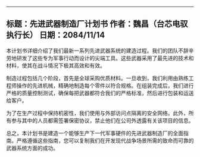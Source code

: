 
---

标题：先进武器制造厂计划书
作者：魏昌（台芯电驭执行长）
日期：2084/11/14
---

本计划书详细介绍了我们最新一系列先进武器系统的建造过程。我们的团队不辞辛劳地研发了这些专为军事行动而设计的尖端工具。这些武器采用了最先进的技术和材料，使其在战斗情况下极其高效和有效。

制造过程包括几个阶段，首先是全球采购优质材料。一旦收到，我们利用由熟练工程师操作的先进机械，精确地制造每个零件以符合规格。在组装完成后，我们进行严格的质量控制测试，确保每把武器都符合我们的严格标准，然后进行包装和运送给客户。

为了在生产过程中保持机密性，我们使用与外部访问点隔离的安全网络。此外，所有参与其中的人员都需签署保密协议，禁止他们在公司外透露有关该项目的信息。

总之，本计划书是建造一个能够生产下一代军事硬件的先进武器制造厂的全面指南。严格遵循这些指南，您可以复制我们在开发现代战争场景所需的致命而可靠的武器系统方面的成功。
